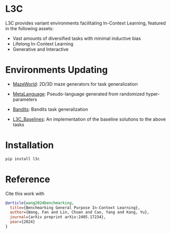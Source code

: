 # L3C

L3C provides variant environments facilitating In-Context Learning, featured in the following assets:
- Vast amounts of diversified tasks with minimal inductive bias
- Lifelong In-Context Learning
- Generative and Interactive

# Environments Updating

- [MazeWorld](l3c/mazeworld): 2D/3D maze generators for task generalization

- [MetaLanguage](l3c/metalang): Pseudo-language generated from randomized hyper-parameters

- [Bandits](l3c/bandits): Bandits task generalization

- [L3C_Baselines](https://github.com/FutureAGI/L3C_Baselines): An implementation of the baseline solutions to the above tasks

# Installation

```bash
pip install l3c
```

# Reference
Cite this work with

```bibtex
@article{wang2024benchmarking,
  title={Benchmarking General Purpose In-Context Learning},
  author={Wang, Fan and Lin, Chuan and Cao, Yang and Kang, Yu},
  journal={arXiv preprint arXiv:2405.17234},
  year={2024}
}
```

